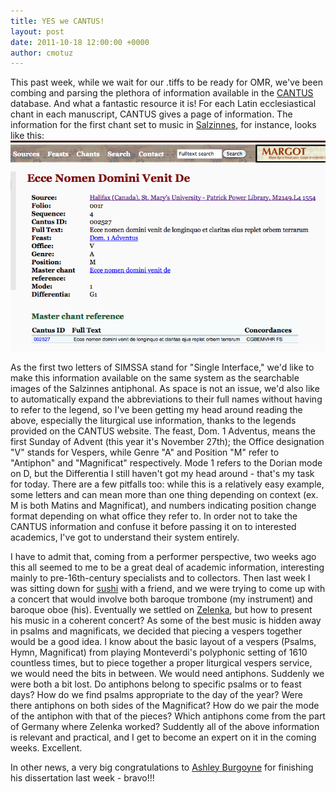 ```yaml
---
title: YES we CANTUS!
layout: post
date: 2011-10-18 12:00:00 +0000
author: cmotuz
---
```


This past week, while we wait for our .tiffs to be ready for OMR, we've been combing and parsing the plethora of information available in the [CANTUS](http://cantusdatabase.org/) database. And what a fantastic resource it is! For each Latin ecclesiastical chant in each manuscript, CANTUS gives a page of information. The information for the first chant set to music in [Salzinnes](http://salzinnes.simssa.ca/), for instance, looks like this:
![](/assets/img/Cantus_New_Screenshot.png)

As the first two letters of SIMSSA stand for "Single Interface," we'd like to make this information available on the same system as the searchable images of the Salzinnes antiphonal. As space is not an issue, we'd also like to automatically expand the abbreviations to their full names without having to refer to the legend, so I've been getting my head around reading the above, especially the liturgical use information, thanks to the legends provided on the CANTUS website. The feast, Dom. 1 Adventus, means the first Sunday of Advent (this year it's November 27th); the Office designation "V" stands for Vespers, while Genre "A" and Position "M" refer to "Antiphon" and "Magnificat" respectively. Mode 1 refers to the Dorian mode on D, but the Differentia I still haven't got my head around - that's my task for today. There are a few pitfalls too: while this is a relatively easy example, some letters and can mean more than one thing depending on context (ex. M is both Matins and Magnificat), and numbers indicating position change format depending on what office they refer to. In order not to take the CANTUS information and confuse it before passing it on to interested academics, I've got to understand their system entirely.

I have to admit that, coming from a performer perspective, two weeks ago this all seemed to me to be a great deal of academic information, interesting mainly to pre-16th-century specialists and to collectors. Then last week I was sitting down for [sushi](http://www.bistroisakaya.com/) with a friend, and we were trying to come up with a concert that would involve both baroque trombone (my instrument) and baroque oboe (his). Eventually we settled on [Zelenka](http://jdzelenka.net/), but how to present his music in a coherent concert? As some of the best music is hidden away in psalms and magnificats, we decided that piecing a vespers together would be a good idea. I know about the basic layout of a vespers (Psalms, Hymn, Magnificat) from playing Monteverdi's polyphonic setting of 1610 countless times, but to piece together a proper liturgical vespers service, we would need the bits in between. We would need antiphons. Suddenly we were both a bit lost. Do antiphons belong to specific psalms or to feast days? How do we find psalms appropriate to the day of the year? Were there antiphons on both sides of the Magnificat? How do we pair the mode of the antiphon with that of the pieces? Which antiphons come from the part of Germany where Zelenka worked? Suddently all of the above information is relevant and practical, and I get to become an expert on it in the coming weeks. Excellent.

In other news, a very big congratulations to [Ashley Burgoyne](http://nl.linkedin.com/in/johnashleyburgoyne) for finishing his dissertation last week - bravo!!!
